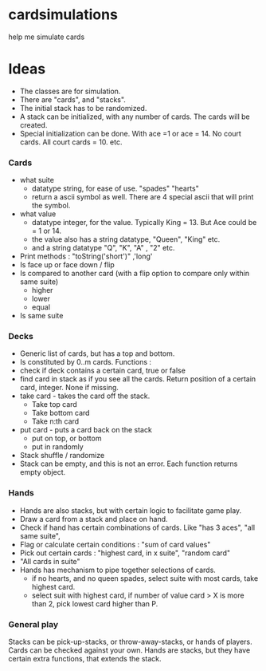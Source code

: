 # cardsimulations
help me simulate cards 

# Ideas
- The classes are for simulation. 
- There are "cards", and "stacks". 
- The initial stack has to be randomized. 
- A stack can be initialized, with any number of cards. The cards will be created.
- Special initialization can be done. With ace =1 or ace = 14. No court cards. All court cards = 10. etc.

### Cards
- what suite 
    - datatype string, for ease of use. "spades" "hearts"
    - return a ascii symbol as well. There are 4 special ascii that will print the symbol.
- what value
    - datatype integer, for the value. Typically King = 13. But Ace could be = 1 or 14. 
    - the value also has a string datatype, "Queen", "King" etc. 
    - and a string datatype "Q", "K", "A" , "2" etc. 
- Print methods : "toString('short')" ,'long'
- Is face up or face down / flip
- Is compared to another card (with a flip option to compare only within same suite)
    - higher
    - lower
    - equal
- Is same suite

### Decks
- Generic list of cards, but has a top and bottom.
- Is constituted by 0..m cards.
Functions : 
- check if deck contains a certain card, true or false
- find card in stack as if you see all the cards. Return position of a certain card, integer. None if missing.
- take card - takes the card off the stack.
    - Take top card
    - Take bottom card
    - Take n:th card
- put card - puts a card back on the stack
    - put on top, or bottom
    - put in randomly
- Stack shuffle / randomize
- Stack can be empty, and this is not an error. Each function returns empty object.


### Hands
- Hands are also stacks, but with certain logic to facilitate game play. 
- Draw a card from a stack and place on hand. 
- Check if hand has certain combinations of cards. Like "has 3 aces", "all same suite", 
- Flag or calculate certain conditions : "sum of card values"
- Pick out certain cards : "highest card, in x suite", "random card"
- "All cards in suite"
- Hands has mechanism to pipe together selections of cards.
    - if no hearts, and no queen spades, select suite with most cards, take highest card.
    - select suit with highest card, if number of value card > X is more than 2, pick lowest card higher than P.



### General play
Stacks can be pick-up-stacks, or throw-away-stacks, or hands of players.
Cards can be checked against your own. 
Hands are stacks, but they have certain extra functions, that extends the stack.
